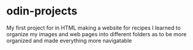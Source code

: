 # odin-projects
My first project for in HTML making a website for recipes
I learned to organize my images and web pages into different folders as to be more organized and made everything more navigatable
